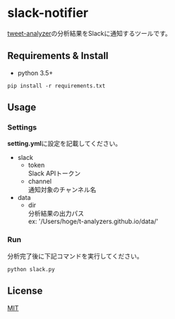 # slack-notifier
[tweet-analyzer](https://github.com/t-analyzers/tweet-analyzer)の分析結果をSlackに通知するツールです。  

## Requirements & Install
- python 3.5+  
```
pip install -r requirements.txt
```

## Usage

### Settings
**setting.yml**に設定を記載してください。  
- slack  
  - token  
  Slack APIトークン  
  - channel  
  通知対象のチャンネル名  
- data
  - dir  
  分析結果の出力パス  
  ex: '/Users/hoge/t-analyzers.github.io/data/'  

### Run
分析完了後に下記コマンドを実行してください。  
```
python slack.py
```

## License
[MIT](http://opensource.org/licenses/MIT)